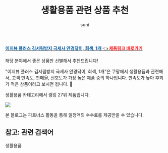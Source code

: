﻿---
layout: post
title:  "생활용품 관련 상품 추천" 
author: suni
categories: [ 생활용품 ]
tags: []
image: https://static.coupangcdn.com/image/rs_quotation_api/pdzefxwa/7d8e56f99db94e569bb0b4a43b13b490.jpg 
description: "쿠팡에서 관련 상품으로 가장 고객 선호도가 높은 제품 중 하나입니다."
---
<a href="https://link.coupang.com/re/AFFSDP?lptag=AF5011742&pageKey=6066264420&itemId=11178639348&vendorItemId=78456562577&traceid=V0-113-cc624b99ecca9b07"><b><font color='#01579B'>이지뷰 플러스 김서림방지 극세사 안경닦이, 회색, 1개 </font></b>👈<b><font color='#f71919'> 제품링크 바로가기</font></b></a>

해당 분야에서 좋은 상품만 선별해서 추천드립니다!

"이지뷰 플러스 김서림방지 극세사 안경닦이, 회색, 1개"은 쿠팡에서 생활용품과 관련해서, 고객 만족도, 판매율, 선호도가 가장 높은 제품 중의 하나입니다.
만족도가 높아 후회가 적은 상품이라고 보시면 됩니다. 🙂

생활용품 카테고리에서 랭킹  27위 제품입니다. 

<a href="https://link.coupang.com/re/AFFSDP?lptag=AF5011742&pageKey=6066264420&itemId=11178639348&vendorItemId=78456562577&traceid=V0-113-cc624b99ecca9b07"> <img src="https://static.coupangcdn.com/image/rs_quotation_api/pdzefxwa/7d8e56f99db94e569bb0b4a43b13b490.jpg"></a>

본 블로그는 파트너스 활동을 통해 일정액의 수수료를 제공받을 수 있습니다.

## 참고: 관련 검색어    
생활용품